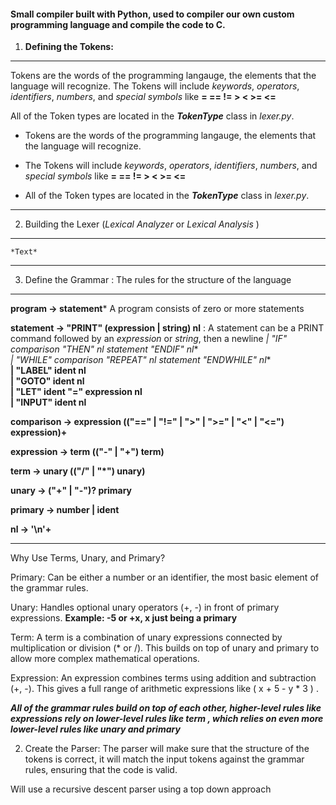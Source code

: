 #### Small compiler built with Python, used to compiler our own custom programming language and compile the code to C.

1) **Defining the Tokens:**

--------------------------------------------------------------------------------------------------------------------------------------------

Tokens are the words of the programming langauge, the elements that the language will recognize. 
The Tokens will include *keywords*, *operators*, *identifiers*, *numbers*, and *special symbols* like __=  ==  !=  >  <  >=  <=__

All of the Token types are located in the ***TokenType*** class in *lexer.py*.

* Tokens are the words of the programming langauge, the elements that the language will recognize. 
* The Tokens will include *keywords*, *operators*, *identifiers*, *numbers*, and *special symbols* like __=  ==  !=  >  <  >=  <=__

* All of the Token types are located in the ***TokenType*** class in *lexer.py*.

--------------------------------------------------------------------------------------------------------------------------------------------
2) Building the Lexer (*Lexical Analyzer* or *Lexical Analysis* )

--------------------------------------------------------------------------------------------------------------------------------------------
    *Text*
--------------------------------------------------------------------------------------------------------------------------------------------
3) Define the Grammar : The rules for the structure of the language

--------------------------------------------------------------------------------------------------------------------------------------------
**program -> statement*** A program consists of zero or more statements

**statement -> "PRINT" (expression | string) nl**  : A statement can be a PRINT command followed by an *expression* or *string*, then a newline
           **| "IF" comparison "THEN" nl statement* "ENDIF" nl**  
           **| "WHILE" comparison "REPEAT" nl statement* "ENDWHILE" nl**  
           **| "LABEL" ident nl**  
           **| "GOTO" ident nl**  
           **| "LET" ident "=" expression nl**  
           **| "INPUT" ident nl**

**comparison -> expression (("==" | "!=" | ">" | ">=" | "<" | "<=") expression)+**

**expression -> term (("-" | "+") term)**

**term -> unary (("/" | "*") unary)**

**unary -> ("+" | "-")? primary**

**primary -> number | ident**

**nl -> '\n'+**

--------------------------------------------------------------------------------------------------------------------------------------------

Why Use Terms, Unary, and Primary?

Primary: Can be either a number or an identifier, the most basic element of the grammar rules.

Unary: Handles optional unary operators (+, -) in front of primary expressions. **Example: -5 or +x, x just being a primary**

Term: A term is a combination of unary expressions connected by multiplication or division (* or /). This builds on top of unary and primary to allow more complex mathematical operations.

Expression: An expression combines terms using addition and subtraction (+, -). This gives a full range of arithmetic expressions like  ( x + 5 - y * 3 ) .

***All of the grammar rules build on top of each other, higher-level rules like __expressions__ rely on lower-level rules like __term__ , which relies on even more lower-level rules like __unary__ and __primary__***


2) Create the Parser: The parser will make sure that the structure of the tokens is correct, it will match the input tokens against the grammar rules, ensuring that the code is valid.

Will use a recursive descent parser using a top down approach